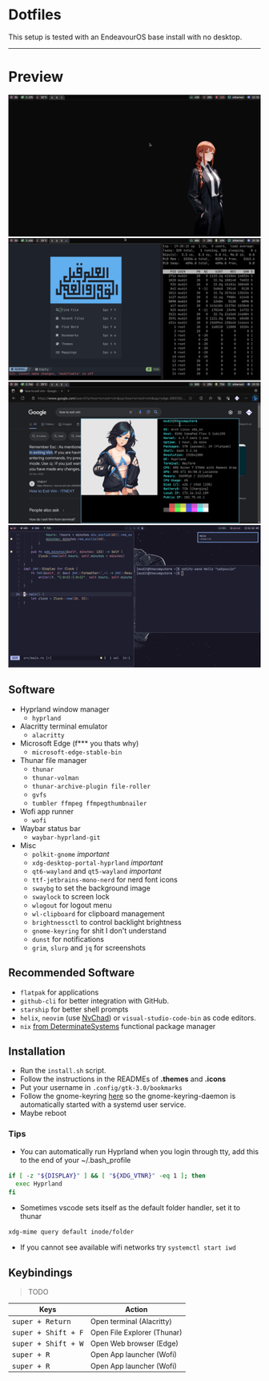 # Dotfiles

This setup is tested with an EndeavourOS base install with no desktop.

---

# Preview

![Preview 1](./assets/1.png)
![Preview 2](./assets/2.png)
![Preview 3](./assets/3.png)
![Preview 4](./assets/4.png)

## Software

- Hyprland window manager
    - `hyprland`
- Alacritty terminal emulator
    - `alacritty`
- Microsoft Edge (f*** you thats why)
    - `microsoft-edge-stable-bin`
- Thunar file manager
    - `thunar`
    - `thunar-volman`
    - `thunar-archive-plugin file-roller`
    - `gvfs`
    - `tumbler ffmpeg ffmpegthumbnailer`
- Wofi app runner
    - `wofi`
- Waybar status bar
    - `waybar-hyprland-git`
- Misc
    - `polkit-gnome` _important_
    - `xdg-desktop-portal-hyprland` _important_
    - `qt6-wayland` and `qt5-wayland` _important_
    - `ttf-jetbrains-mono-nerd` for nerd font icons
    - `swaybg` to set the background image
    - `swaylock` to screen lock
    - `wlogout` for logout menu
    - `wl-clipboard` for clipboard management
    - `brightnessctl` to control backlight brightness
    - `gnome-keyring` for shit I don't understand
    - `dunst` for notifications
    - `grim`, `slurp` and `jq` for screenshots

## Recommended Software

- `flatpak` for applications
- `github-cli` for better integration with GitHub.
- `starship` for better shell prompts
- `helix`, `neovim` (use [NvChad](https://github.com/NvChad/NvChad)) or `visual-studio-code-bin` as code editors.
- `nix` [from DeterminateSystems](https://zero-to-nix.com/concepts/nix-installer) functional package manager

## Installation

- Run the `install.sh` script.
- Follow the instructions in the READMEs of __.themes__ and __.icons__
- Put your username in `.config/gtk-3.0/bookmarks`
- Follow the gnome-keyring [here](https://wiki.archlinux.org/title/GNOME/Keyring) so the gnome-keyring-daemon is automatically started with a systemd user service.
- Maybe reboot

### Tips

- You can automatically run Hyprland when you login through tty, add this to the end of your ~/.bash_profile

```sh
if [ -z "${DISPLAY}" ] && [ "${XDG_VTNR}" -eq 1 ]; then
  exec Hyprland
fi
```
- Sometimes vscode sets itself as the default folder handler, set it to thunar
```sh
xdg-mime query default inode/folder
```
- If you cannot see available wifi networks try `systemctl start iwd`

## Keybindings

> TODO

| Keys | Action |
| --- | --- |
| <kbd>super + Return</kbd> | Open terminal (Alacritty) |
| <kbd>super + Shift + F</kbd> | Open File Explorer (Thunar) |
| <kbd>super + Shift + W</kbd> | Open Web browser (Edge) |
| <kbd>super + R</kbd> | Open App launcher (Wofi) |
| <kbd>super + R</kbd> | Open App launcher (Wofi) |

